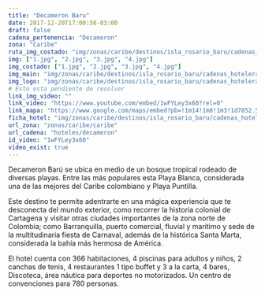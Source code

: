 ```yaml
---
title: "Decameron Baru"
date: 2017-12-20T17:00:58-03:00
draft: false
cadena_pertenencia: "Decameron"
zona: "Caribe"
ruta_img_costado: "img/zonas/caribe/destinos/isla_rosario_baru/cadenas_hoteleras/decameron/decameron_baru/imagenes_hotel/"
img: ["1.jpg", "2.jpg", "3.jpg", "4.jpg"]
img_costado: ["1.jpg", "2.jpg", "3.jpg", "4.jpg"]
img_main: "img/zonas/caribe/destinos/isla_rosario_baru/cadenas_hoteleras/decameron/decameron_baru/decameron_baru.jpg"
img_logo: "img/zonas/caribe/destinos/isla_rosario_baru/cadenas_hoteleras/decameron/decameron_baru/logo_hotel/logo_decameron_baru.jpg"
# Esto esta pendiente de resolver
link_img_video: ""
link_video: "https://www.youtube.com/embed/1wFYLey3x60?rel=0"
link_mapa: "https://www.google.com/maps/embed?pb=!1m14!1m8!1m3!1d7852.526765244076!2d-75.605278!3d10.240329!3m2!1i1024!2i768!4f13.1!3m3!1m2!1s0x0%3A0x9c489dac178a3b42!2sDecameron+Bar%C3%BA!5e0!3m2!1ses-419!2sco!4v1513800231285"
ficha_hotel: "img/zonas/caribe/destinos/isla_rosario_baru/cadenas_hoteleras/decameron/decameron_baru/decameron_baru.pdf"
url_zona: "zonas/caribe/caribe"
url_cadena: "hoteles/decameron"
id_video: "1wFYLey3x60"
video_exist: true
---
```

Decameron Barú se ubica en medio de un bosque tropical rodeado de diversas playas. Entre las más populares esta Playa Blanca, considerada una de las mejores del Caribe colombiano y Playa Puntilla.

Este destino te permite adentrarte en una mágica experiencia que te desconecta del mundo exterior, como recorrer la historia colonial de Cartagena y visitar otras ciudades importantes de la zona norte de Colombia; como Barranquilla, puerto comercial, fluvial y marítimo y sede de la multitudinaria fiesta de Carnaval, además de la histórica Santa Marta, considerada la bahía más hermosa de América.

El hotel cuenta con 366 habitaciones, 4 piscinas para adultos y niños, 2 canchas de tenis, 4 restaurantes 1 tipo buffet y 3 a la carta, 4 bares, Discoteca, área náutica para deportes no motorizados. Un centro de convenciones para 780 personas.

